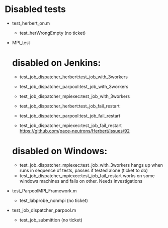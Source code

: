 # Disabled tests

- test_herbert_on.m
    - test_herWrongEmpty (no ticket)

- MPI_test
   # disabled on Jenkins:
   - test_job_dispatcher_herbert:test_job_with_3workers
   - test_job_dispatcher_parpool:test_job_with_3workers
   - test_job_dispatcher_mpiexec:test_job_with_3workers

   - test_job_dispatcher_herbert:test_job_fail_restart
   - test_job_dispatcher_parpool:test_job_fail_restart
   - test_job_dispatcher_mpiexec:test_job_fail_restart
    https://github.com/pace-neutrons/Herbert/issues/92

  # disabled on Windows:
   - test_job_dispatcher_mpiexec:test_job_with_3workers
     hangs up when runs in sequence of tests, passes if tested alone (ticket to do)
   - test_job_dispatcher_mpiexec:test_job_fail_restart
     works on some windows machines and fails on other. Needs investigations


- test_ParpoolMPI_Framework.m
   - test_labprobe_nonmpi (no ticket)


- test_job_dispatcher_parpool.m
  - test_job_submittion (no ticket)
